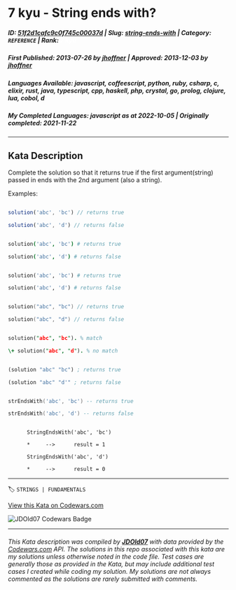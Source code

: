 # 7 kyu - String ends with?

##### **ID**: [51f2d1cafc9c0f745c00037d](https://www.codewars.com/kata/51f2d1cafc9c0f745c00037d) | **Slug**: [string-ends-with](https://www.codewars.com/kata/51f2d1cafc9c0f745c00037d) | **Category**: `REFERENCE` | **Rank**: <span style="color:white">7 kyu</span>

##### **First Published**: 2013-07-26 ***by*** [jhoffner](https://www.codewars.com/users/jhoffner) | **Approved**: 2013-12-03 ***by*** [jhoffner](https://www.codewars.com/users/jhoffner)

##### **Languages Available**: javascript, coffeescript, python, ruby, csharp, c, elixir, rust, java, typescript, cpp, haskell, php, crystal, go, prolog, clojure, lua, cobol, d

##### **My Completed Languages**: javascript ***as at*** 2022-10-05 | **Originally completed**: 2021-11-22

---

## Kata Description


Complete the solution so that it returns true if the first argument(string) passed in ends with the 2nd argument (also a string). 



Examples:



```javascript

solution('abc', 'bc') // returns true

solution('abc', 'd') // returns false

```

```coffeescript

solution('abc', 'bc') # returns true

solution('abc', 'd') # returns false

```

```python

solution('abc', 'bc') # returns true

solution('abc', 'd') # returns false

```

```go

solution("abc", "bc") // returns true

solution("abc", "d") // returns false

```

```prolog

solution("abc", "bc"). % match

\+ solution("abc", "d"). % no match

```

```clojure

(solution "abc" "bc") ; returns true

(solution "abc" "d'" ; returns false

```

```lua

strEndsWith('abc', 'bc') -- returns true

strEndsWith('abc', 'd') -- returns false

```

```cobol

      StringEndsWith('abc', 'bc')

      *     -->      result = 1

      StringEndsWith('abc', 'd')

      *     -->      result = 0

```



---


🏷 `STRINGS | FUNDAMENTALS`


[View this Kata on Codewars.com](https://www.codewars.com/kata/51f2d1cafc9c0f745c00037d)

![](https://www.codewars.com/users/jdold07/badges/large "JDOld07 Codewars Badge")

---

###### *This Kata description was compiled by [**JDOld07**](https://tpstech.dev) with data provided by the [Codewars.com](https://www.codewars.com) API.  The solutions in this repo associated with this kata are my solutions unless otherwise noted in the code file.  Test cases are generally those as provided in the Kata, but may include additional test cases I created while coding my solution.  My solutions are not always commented as the solutions are rarely submitted with comments.*
